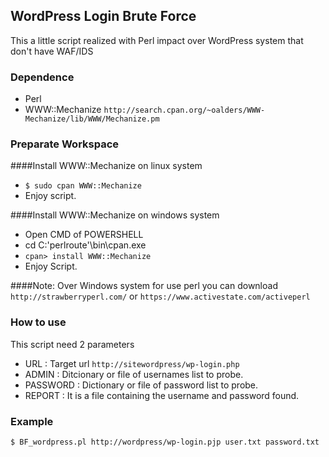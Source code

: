 ## WordPress Login Brute Force ##

This a little script realized with Perl impact over WordPress system that don't have WAF/IDS 

### Dependence

* Perl
* WWW::Mechanize `http://search.cpan.org/~oalders/WWW-Mechanize/lib/WWW/Mechanize.pm`

### Preparate Workspace

####Install WWW::Mechanize on linux system

* `$ sudo cpan WWW::Mechanize`
* Enjoy script.

####Install WWW::Mechanize on windows system

* Open CMD of POWERSHELL
* cd C:\'perlroute'\bin\cpan.exe
* `cpan> install WWW::Mechanize`
* Enjoy Script.

####Note: Over Windows system for use perl you can download `http://strawberryperl.com/` or `https://www.activestate.com/activeperl`

### How to use

This script need 2 parameters 

+ URL : Target url `http://sitewordpress/wp-login.php`
+ ADMIN : Ditcionary or file of usernames list to probe.
+ PASSWORD : Dictionary or file of password list to probe.
+ REPORT : It is a file containing the username and password found.

### Example

`$ BF_wordpress.pl http://wordpress/wp-login.pjp user.txt password.txt `


